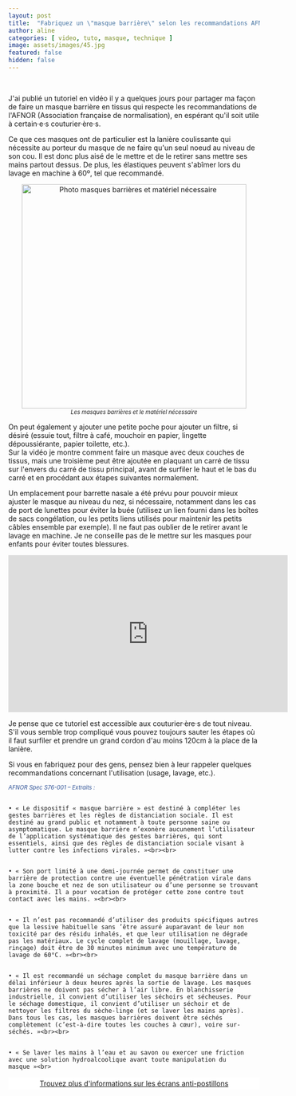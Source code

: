 ```yaml
---
layout: post
title:  "Fabriquez un \"masque barrière\" selon les recommandations AFNOR - Tuto vidéo"
author: aline
categories: [ video, tuto, masque, technique ]
image: assets/images/45.jpg
featured: false
hidden: false
---
```

<br>
<p>J'ai publié un tutoriel en vidéo il y a quelques jours pour partager ma façon de faire un masque barrière en tissus qui respecte les recommandations de l'AFNOR (Association française de normalisation), en espérant qu'il soit utile à certain·e·s couturier·ère·s.</p>

<p>Ce que ces masques ont de particulier est la lanière coulissante qui nécessite au porteur du masque de ne faire qu'un seul noeud au niveau de son cou. Il est donc plus aisé de le mettre et de le retirer sans mettre ses mains partout dessus. De plus, les élastiques peuvent s'abîmer lors du lavage en machine à 60º, tel que recommandé.</p>

<p style="text-align:center"><img src="{{ site.url }}{{ site.baseurl }}/assets/images/43.jpg" width="450" alt="Photo masques barrières et matériel nécessaire"><em style="display:block; font-size: .8em">Les masques barrières et le matériel nécessaire</em></p>

<p>On peut également y ajouter une petite poche pour ajouter un filtre, si désiré (essuie tout, filtre à café, mouchoir en papier, lingette dépoussiérante, papier toilette, etc.).<br>
Sur la vidéo je montre comment faire un masque avec deux couches de tissus, mais une troisième peut être ajoutée en plaquant un carré de tissu sur l'envers du carré de tissu principal, avant de surfiler le haut et le bas du carré et en procédant aux étapes suivantes normalement.</p>

<p>Un emplacement pour barrette nasale a été prévu pour pouvoir mieux ajuster le masque au niveau du nez, si nécessaire, notamment dans les cas de port de lunettes pour éviter la buée (utilisez un lien fourni dans les boîtes de sacs congélation, ou les petits liens utilisés pour maintenir les petits câbles ensemble par exemple). Il ne faut pas oublier de le retirer avant le lavage en machine. Je ne conseille pas de le mettre sur les masques pour enfants pour éviter toutes blessures.</p>

<p style="text-align:center"><iframe src="https://www.youtube.com/embed/2UTPkUcVamk" width="560" height="315" frameborder="0" allowfullscreen></iframe></p>

<p>Je pense que ce tutoriel est accessible aux couturier·ère·s de tout niveau. S'il vous semble trop compliqué vous pouvez toujours sauter les étapes où il faut surfiler et prendre un grand cordon d'au moins 120cm à la place de la lanière.</p>

<p>Si vous en fabriquez pour des gens, pensez bien à leur rappeler quelques recommandations concernant l'utilisation (usage, lavage, etc.).</p>

<p style="font-style: italic; font-size:80%; color: #2f5296;">AFNOR Spec S76-001  – Extraits :<br><br>

    • « Le dispositif « masque barrière » est destiné à compléter les gestes barrières et les règles de distanciation sociale. Il est destiné au grand public et notamment à toute personne saine ou asymptomatique. Le masque barrière n’exonère aucunement l’utilisateur de l’application systématique des gestes barrières, qui sont essentiels, ainsi que des règles de distanciation sociale visant à lutter contre les infections virales. »<br><br>


    • « Son port limité à une demi-journée permet de constituer une barrière de protection contre une éventuelle pénétration virale dans la zone bouche et nez de son utilisateur ou d’une personne se trouvant à proximité. Il a pour vocation de protéger cette zone contre tout contact avec les mains. »<br><br>


    • « Il n’est pas recommandé d’utiliser des produits spécifiques autres que la lessive habituelle sans ’être assuré auparavant de leur non toxicité par des résidu inhalés, et que leur utilisation ne dégrade pas les matériaux. Le cycle complet de lavage (mouillage, lavage, rinçage) doit être de 30 minutes minimum avec une température de lavage de 60°C. »<br><br>


    • « Il est recommandé un séchage complet du masque barrière dans un délai inférieur à deux heures après la sortie de lavage. Les masques barrières ne doivent pas sécher à l’air libre. En blanchisserie industrielle, il convient d’utiliser les séchoirs et sécheuses. Pour le séchage domestique, il convient d’utiliser un séchoir et de nettoyer les filtres du sèche-linge (et se laver les mains après). Dans tous les cas, les masques barrières doivent être séchés complètement (c’est-à-dire toutes les couches à cœur), voire sur-séchés. »<br><br>


    • « Se laver les mains à l’eau et au savon ou exercer une friction avec une solution hydroalcoolique avant toute manipulation du masque »<br>
</p>
<a class="makerist-link" style="
    background-color: white;
    margin-bottom: 2em;
    display: block;
    text-align: center;
    padding: .3em;" href="https://www.stop-postillons.fr/" target="_blank">Trouvez plus d'informations sur les écrans anti-postillons</a>    